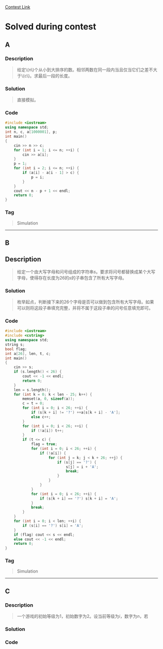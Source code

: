 <script type="text/javascript" src="http://cdn.mathjax.org/mathjax/latest/MathJax.js?config=default"></script>
[Contest Link](https://cn.vjudge.net/contest/168561)

# Solved during contest
## A
### Description
> 给定\\(n\\)个从小到大排序的数。相邻两数在同一段内当且仅当它们之差不大于\\(c\\)。求最后一段的长度。

### Solution
> 直接模拟。

### Code
```cpp
#include <iostream>
using namespace std;
int n, c, a[1000001], p;
int main()
{
    cin >> n >> c;
    for (int i = 1; i <= n; ++i) {
        cin >> a[i];
    }
    p = 1;
    for (int i = 2; i <= n; ++i) {
        if (a[i] - a[i - 1] > c) {
            p = i;
        }
    }
    cout << n - p + 1 << endl;
    return 0;
}
```

### Tag
> Simulation
*****

## B
## Description
> 给定一个由大写字母和问号组成的字符串$s$。要求将问号都替换成某个大写字母，使得存在长度为$26$的$s$的子串包含了所有大写字母。

### Solution
> 枚举起点，判断接下来的$26$个字母是否可以做到包含所有大写字母。如果可以则将这段子串填充完整，并将不属于这段子串的问号任意填充即可。

### Code
```cpp
#include <iostream>
#include <cstring>
using namespace std;
string s;
bool flag;
int a[26], len, t, c;
int main()
{
    cin >> s;
    if (s.length() < 26) {
        cout << -1 << endl;
        return 0;
    }
    len = s.length();
    for (int k = 0; k < len - 25; k++) {
        memset(a, 0, sizeof(a));
        c = t = 0;
        for (int i = 0; i < 26; ++i) {
            if (s[k + i] != '?') ++a[s[k + i] - 'A'];
            else c++;
        }
        for (int i = 0; i < 26; ++i) {
            if (!a[i]) t++;
        }
        if (t <= c) {
            flag = true;
            for (int i = 0; i < 26; ++i) {
                if (!a[i]) {
                    for (int j = k; j < k + 26; ++j) {
                        if (s[j] == '?') {
                            s[j] = i + 'A';
                            break;
                        }
                    }
                }
            }
            for (int i = 0; i < 26; ++i) {
                if (s[k + i] == '?') s[k + i] = 'A';
            }
            break;
        }
    }
    for (int i = 0; i < len; ++i) {
        if (s[i] == '?') s[i] = 'A';
    }
    if (flag) cout << s << endl;
    else cout << -1 << endl;
    return 0;
}
```

### Tag
> Simulation
*****

## C
### Description
> 一个游戏的初始等级为$1$，初始数字为$2$。设当前等级为$i$，数字为$n$，若

### Solution

### Code

